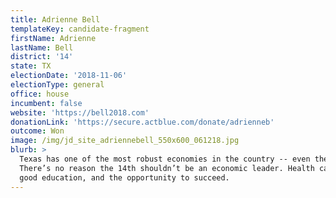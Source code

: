 ```yaml
---
title: Adrienne Bell
templateKey: candidate-fragment
firstName: Adrienne
lastName: Bell
district: '14'
state: TX
electionDate: '2018-11-06'
electionType: general
office: house
incumbent: false
website: 'https://bell2018.com'
donationLink: 'https://secure.actblue.com/donate/adrienneb'
outcome: Won
image: /img/jd_site_adriennebell_550x600_061218.jpg
blurb: >
  Texas has one of the most robust economies in the country -- even the world.
  There’s no reason the 14th shouldn’t be an economic leader. Health care, a
  good education, and the opportunity to succeed.
---
```


